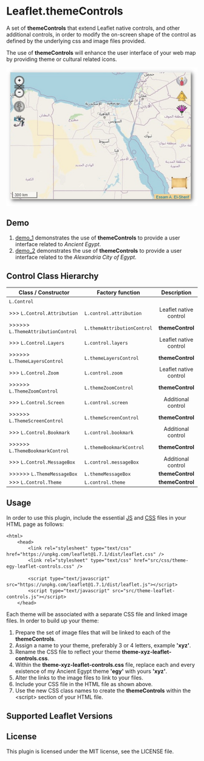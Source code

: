 # Leaflet.themeControls

A set of **themeControls** that extend Leaflet native controls, and other additional controls, in order to modify the on-screen shape of the control as defined by the underlying css and image files provided.

The use of **themeControls** will enhance the user interface of your web map by providing theme or cultural related icons.

![](img/demo_1.png) [](img/demo_2.png) 

## Demo

1. [demo_1](https://career.essamonline.net) demonstrates the use of **themeControls** to provide a user interface related to *Ancient Egypt*.
2. [demo_2](https://career.essamonline.net) demonstrates the use of **themeControls** to provide a user interface related to the *Alexandria City of Egypt*.

## Control Class Hierarchy

| Class / Constructor                   | Factory function            | Description            | 
|---------------------------------------|-----------------------------|:----------------------:|
| `L.Control`                           |                             |                        |
| >>> `L.Control.Attribution`           | `L.control.attribution`     | Leaflet native control |
| >>>>>> `L.ThemeAttributionControl`    | `L.themeAttributionControl` | **themeControl**       |
| >>> `L.Control.Layers`                | `L.control.layers`          | Leaflet native control |
| >>>>>> `L.ThemeLayersControl`         | `L.themeLayersControl`      | **themeControl**       |
| >>> `L.Control.Zoom`                  | `L.control.zoom`            | Leaflet native control |
| >>>>>> `L.ThemeZoomControl`           | `L.themeZoomControl`        | **themeControl**       |
| >>> `L.Control.Screen`                | `L.control.screen`          | Additional control     |
| >>>>>> `L.ThemeScreenControl`         | `L.themeScreenControl`      | **themeControl**       |
| >>> `L.Control.Bookmark`              | `L.control.bookmark`        | Additional control     |
| >>>>>> `L.ThemeBookmarkControl`       | `L.themeBookmarkControl`    | **themeControl**       |
| >>> `L.Control.MessageBox`            | `L.control.messageBox`      | Additional control     |
| >>>>>> `L.ThemeMessageBox`            | `L.themeMessageBox`         | **themeControl**       |
| >>> `L.Control.Theme`                 | `L.control.theme`           | **themeControl**       |

## Usage

In order to use this plugin, include the essential [JS](src/theme-leaflet-controls.js) and [CSS](src/css/theme-egy-leaflet-controls.css) files in your HTML page as follows:

```
<html>
    <head>
        <link rel="stylesheet" type="text/css" href="https://unpkg.com/leaflet@1.7.1/dist/leaflet.css" />
        <link rel="stylesheet" type="text/css" href="src/css/theme-egy-leaflet-controls.css" />

        <script type="text/javascript" src="https://unpkg.com/leaflet@1.7.1/dist/leaflet.js"></script>
        <script type="text/javascript" src="src/theme-leaflet-controls.js"></script>
    </head>
```

Each theme will be associated with a separate CSS file and linked image files. In order to build up your theme:

1. Prepare the set of image files that will be linked to each of the **themeControls**.
2. Assign a name to your theme, preferably 3 or 4 letters, example **'xyz'**.
3. Rename the CSS file to reflect your theme **theme-xyz-leaflet-controls.css**.
4. Within the **theme-xyz-leaflet-controls.css** file, replace each and every existence of my Ancient Egypt theme **'egy'** with yours **'xyz'**.
5. Alter the links to the image files to link to your files.
6. Include your CSS file in the HTML file as shown above.
7. Use the new CSS class names to create the **themeControls** within the \<script> section of your HTML file.



## Supported Leaflet Versions

## License

This plugin is licensed under the MIT license, see the LICENSE file.

